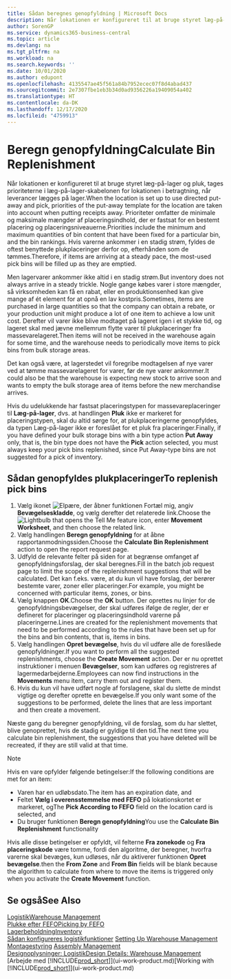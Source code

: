 ```yaml
---
title: Sådan beregnes genopfyldning | Microsoft Docs
description: Når lokationen er konfigureret til at bruge styret læg-på-lager og pluk, tages prioriteterne i læg-på-lager-skabelonen for lokationen i betragtning, når leverancer lægges på lager.
author: SorenGP
ms.service: dynamics365-business-central
ms.topic: article
ms.devlang: na
ms.tgt_pltfrm: na
ms.workload: na
ms.search.keywords: ''
ms.date: 10/01/2020
ms.author: edupont
ms.openlocfilehash: 4135547ae45f561a84b7952ecec07f8d4abad437
ms.sourcegitcommit: 2e7307fbe1eb3b34d0ad9356226a19409054a402
ms.translationtype: HT
ms.contentlocale: da-DK
ms.lasthandoff: 12/17/2020
ms.locfileid: "4759913"
---
```

# <a name="calculate-bin-replenishment"></a><span data-ttu-id="60e1d-103">Beregn genopfyldning</span><span class="sxs-lookup"><span data-stu-id="60e1d-103">Calculate Bin Replenishment</span></span>
<span data-ttu-id="60e1d-104">Når lokationen er konfigureret til at bruge styret læg-på-lager og pluk, tages prioriteterne i læg-på-lager-skabelonen for lokationen i betragtning, når leverancer lægges på lager.</span><span class="sxs-lookup"><span data-stu-id="60e1d-104">When the location is set up to use directed put-away and pick, priorities of the put-away template for the location are taken into account when putting receipts away.</span></span> <span data-ttu-id="60e1d-105">Prioriteter omfatter de minimale og maksimale mængder af placeringsindhold, der er fastsat for en bestemt placering og placeringsniveauerne.</span><span class="sxs-lookup"><span data-stu-id="60e1d-105">Priorities include the minimum and maximum quantities of bin content that have been fixed for a particular bin, and the bin rankings.</span></span> <span data-ttu-id="60e1d-106">Hvis varerne ankommer i en stadig strøm, fyldes de oftest benyttede plukplaceringer derfor op, efterhånden som de tømmes.</span><span class="sxs-lookup"><span data-stu-id="60e1d-106">Therefore, if items are arriving at a steady pace, the most-used pick bins will be filled up as they are emptied.</span></span>  

<span data-ttu-id="60e1d-107">Men lagervarer ankommer ikke altid i en stadig strøm.</span><span class="sxs-lookup"><span data-stu-id="60e1d-107">But inventory does not always arrive in a steady trickle.</span></span> <span data-ttu-id="60e1d-108">Nogle gange købes varer i store mængder, så virksomheden kan få en rabat, eller en produktionsenhed kan give mange af ét element for at opnå en lav kostpris.</span><span class="sxs-lookup"><span data-stu-id="60e1d-108">Sometimes, items are purchased in large quantities so that the company can obtain a rebate, or your production unit might produce a lot of one item to achieve a low unit cost.</span></span> <span data-ttu-id="60e1d-109">Derefter vil varer ikke blive modtaget på lageret igen i et stykke tid, og lageret skal med jævne mellemrum flytte varer til plukplaceringer fra massevarelageret.</span><span class="sxs-lookup"><span data-stu-id="60e1d-109">Then items will not be received in the warehouse again for some time, and the warehouse needs to periodically move items to pick bins from bulk storage areas.</span></span>  

<span data-ttu-id="60e1d-110">Det kan også være, at lagerstedet vil foregribe modtagelsen af nye varer ved at tømme massevarelageret for varer, før de nye varer ankommer.</span><span class="sxs-lookup"><span data-stu-id="60e1d-110">It could also be that the warehouse is expecting new stock to arrive soon and wants to empty the bulk storage area of items before the new merchandise arrives.</span></span>  

<span data-ttu-id="60e1d-111">Hvis du udelukkende har fastsat placeringstypen for massevareplaceringer til **Læg-på-lager**, dvs. at handlingen **Pluk** ikke er markeret for placeringstypen, skal du altid sørge for, at plukplaceringerne genopfyldes, da typen Læg-på-lager ikke er foreslået for et pluk fra placeringer.</span><span class="sxs-lookup"><span data-stu-id="60e1d-111">Finally, if you have defined your bulk storage bins with a bin type action **Put Away** only, that is, the bin type does not have the **Pick** action selected, you must always keep your pick bins replenished, since Put Away-type bins are not suggested for a pick of inventory.</span></span>  

## <a name="to-replenish-pick-bins"></a><span data-ttu-id="60e1d-112">Sådan genopfyldes plukplaceringer</span><span class="sxs-lookup"><span data-stu-id="60e1d-112">To replenish pick bins</span></span>  
1.  <span data-ttu-id="60e1d-113">Vælg ikonet ![Elpære, der åbner funktionen Fortæl mig](media/ui-search/search_small.png "Fortæl mig, hvad du vil foretage dig"), angiv **Bevægelseskladde**, og vælg derefter det relaterede link.</span><span class="sxs-lookup"><span data-stu-id="60e1d-113">Choose the ![Lightbulb that opens the Tell Me feature](media/ui-search/search_small.png "Tell me what you want to do") icon, enter **Movement Worksheet**, and then choose the related link.</span></span>  
2.  <span data-ttu-id="60e1d-114">Vælg handlingen **Beregn genopfyldning** for at åbne rapportanmodningssiden.</span><span class="sxs-lookup"><span data-stu-id="60e1d-114">Choose the **Calculate Bin Replenishment** action to open the report request page.</span></span>  
3.  <span data-ttu-id="60e1d-115">Udfyld de relevante felter på siden for at begrænse omfanget af genopfyldningsforslag, der skal beregnes.</span><span class="sxs-lookup"><span data-stu-id="60e1d-115">Fill in the batch job request page to limit the scope of the replenishment suggestions that will be calculated.</span></span> <span data-ttu-id="60e1d-116">Det kan f.eks. være, at du kun vil have forslag, der berører bestemte varer, zoner eller placeringer.</span><span class="sxs-lookup"><span data-stu-id="60e1d-116">For example, you might be concerned with particular items, zones, or bins.</span></span>  
4.  <span data-ttu-id="60e1d-117">Vælg knappen **OK**.</span><span class="sxs-lookup"><span data-stu-id="60e1d-117">Choose the **OK** button.</span></span> <span data-ttu-id="60e1d-118">Der oprettes nu linjer for de genopfyldningsbevægelser, der skal udføres ifølge de regler, der er defineret for placeringer og placeringsindhold varerne på placeringerne.</span><span class="sxs-lookup"><span data-stu-id="60e1d-118">Lines are created for the replenishment movements that need to be performed according to the rules that have been set up for the bins and bin contents, that is, items in bins.</span></span>  
5.  <span data-ttu-id="60e1d-119">Vælg handlingen **Opret bevægelse**, hvis du vil udføre alle de foreslåede genopfyldninger.</span><span class="sxs-lookup"><span data-stu-id="60e1d-119">If you want to perform all the suggested replenishments, choose the **Create Movement** action.</span></span> <span data-ttu-id="60e1d-120">Der er nu oprettet instruktioner i menuen **Bevægelser**, som kan udføres og registreres af lagermedarbejderne.</span><span class="sxs-lookup"><span data-stu-id="60e1d-120">Employees can now find instructions in the **Movements** menu item, carry them out and register them.</span></span>  
6.  <span data-ttu-id="60e1d-121">Hvis du kun vil have udført nogle af forslagene, skal du slette de mindst vigtige og derefter oprette en bevægelse.</span><span class="sxs-lookup"><span data-stu-id="60e1d-121">If you only want some of the suggestions to be performed, delete the lines that are less important and then create a movement.</span></span>  

<span data-ttu-id="60e1d-122">Næste gang du beregner genopfyldning, vil de forslag, som du har slettet, blive genoprettet, hvis de stadig er gyldige til den tid.</span><span class="sxs-lookup"><span data-stu-id="60e1d-122">The next time you calculate bin replenishment, the suggestions that you have deleted will be recreated, if they are still valid at that time.</span></span>  

> [!NOTE]  
>  <span data-ttu-id="60e1d-123">Hvis en vare opfylder følgende betingelser:</span><span class="sxs-lookup"><span data-stu-id="60e1d-123">If the following conditions are met for an item:</span></span>  
>   
>  -   <span data-ttu-id="60e1d-124">Varen har en udløbsdato.</span><span class="sxs-lookup"><span data-stu-id="60e1d-124">The item has an expiration date, and</span></span>  
> -   <span data-ttu-id="60e1d-125">Feltet **Vælg i overensstemmelse med FEFO** på lokationskortet er markeret, og</span><span class="sxs-lookup"><span data-stu-id="60e1d-125">The **Pick According to FEFO** field on the location card is selected, and</span></span>  
> -   <span data-ttu-id="60e1d-126">Du bruger funktionen **Beregn genopfyldning**</span><span class="sxs-lookup"><span data-stu-id="60e1d-126">You use the **Calculate Bin Replenishment** functionality</span></span>  
>   
>  <span data-ttu-id="60e1d-127">Hvis alle disse betingelser er opfyldt, vil felterne **Fra zonekode** og **Fra placeringskode** være tomme, fordi den algoritme, der beregner, hvorfra varerne skal bevæges, kun udløses, når du aktiverer funktionen **Opret bevægelse**.</span><span class="sxs-lookup"><span data-stu-id="60e1d-127">then the **From Zone** and **From Bin** fields will be blank because the algorithm to calculate from where to move the items is triggered only when you activate the **Create Movement** function.</span></span>  

## <a name="see-also"></a><span data-ttu-id="60e1d-128">Se også</span><span class="sxs-lookup"><span data-stu-id="60e1d-128">See Also</span></span>  
[<span data-ttu-id="60e1d-129">Logistik</span><span class="sxs-lookup"><span data-stu-id="60e1d-129">Warehouse Management</span></span>](warehouse-manage-warehouse.md)  
[<span data-ttu-id="60e1d-130">Plukke efter FEFO</span><span class="sxs-lookup"><span data-stu-id="60e1d-130">Picking by FEFO</span></span>](warehouse-picking-by-fefo.md)  
[<span data-ttu-id="60e1d-131">Lagerbeholdning</span><span class="sxs-lookup"><span data-stu-id="60e1d-131">Inventory</span></span>](inventory-manage-inventory.md)  
<span data-ttu-id="60e1d-132">[Sådan konfigureres logistikfunktioner](warehouse-setup-warehouse.md)   </span><span class="sxs-lookup"><span data-stu-id="60e1d-132">[Setting Up Warehouse Management](warehouse-setup-warehouse.md)   </span></span>  
<span data-ttu-id="60e1d-133">[Montagestyring](assembly-assemble-items.md)  </span><span class="sxs-lookup"><span data-stu-id="60e1d-133">[Assembly Management](assembly-assemble-items.md)  </span></span>  
[<span data-ttu-id="60e1d-134">Designoplysninger: Logistik</span><span class="sxs-lookup"><span data-stu-id="60e1d-134">Design Details: Warehouse Management</span></span>](design-details-warehouse-management.md)  
<span data-ttu-id="60e1d-135">[Arbejde med [!INCLUDE[prod_short](includes/prod_short.md)]](ui-work-product.md)</span><span class="sxs-lookup"><span data-stu-id="60e1d-135">[Working with [!INCLUDE[prod_short](includes/prod_short.md)]](ui-work-product.md)</span></span>
